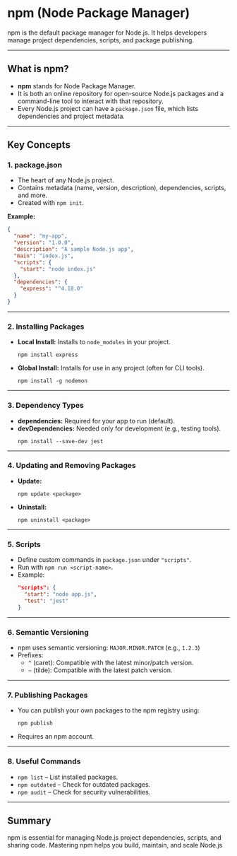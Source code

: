 # npm (Node Package Manager)

npm is the default package manager for Node.js. It helps developers manage project dependencies, scripts, and package publishing.

---

## What is npm?

- **npm** stands for Node Package Manager.
- It is both an online repository for open-source Node.js packages and a command-line tool to interact with that repository.
- Every Node.js project can have a `package.json` file, which lists dependencies and project metadata.

---

## Key Concepts

### 1. **package.json**
- The heart of any Node.js project.
- Contains metadata (name, version, description), dependencies, scripts, and more.
- Created with `npm init`.

**Example:**
```json
{
  "name": "my-app",
  "version": "1.0.0",
  "description": "A sample Node.js app",
  "main": "index.js",
  "scripts": {
    "start": "node index.js"
  },
  "dependencies": {
    "express": "^4.18.0"
  }
}
```

---

### 2. **Installing Packages**

- **Local Install:** Installs to `node_modules` in your project.
  ```
  npm install express
  ```
- **Global Install:** Installs for use in any project (often for CLI tools).
  ```
  npm install -g nodemon
  ```

---

### 3. **Dependency Types**

- **dependencies:** Required for your app to run (default).
- **devDependencies:** Needed only for development (e.g., testing tools).
  ```
  npm install --save-dev jest
  ```

---

### 4. **Updating and Removing Packages**

- **Update:**  
  ```
  npm update <package>
  ```
- **Uninstall:**  
  ```
  npm uninstall <package>
  ```

---

### 5. **Scripts**

- Define custom commands in `package.json` under `"scripts"`.
- Run with `npm run <script-name>`.
- Example:
  ```json
  "scripts": {
    "start": "node app.js",
    "test": "jest"
  }
  ```

---

### 6. **Semantic Versioning**

- npm uses semantic versioning: `MAJOR.MINOR.PATCH` (e.g., `1.2.3`)
- Prefixes:
  - `^` (caret): Compatible with the latest minor/patch version.
  - `~` (tilde): Compatible with the latest patch version.

---

### 7. **Publishing Packages**

- You can publish your own packages to the npm registry using:
  ```
  npm publish
  ```
- Requires an npm account.

---

### 8. **Useful Commands**

- `npm list` – List installed packages.
- `npm outdated` – Check for outdated packages.
- `npm audit` – Check for security vulnerabilities.

---

## Summary

npm is essential for managing Node.js project dependencies, scripts, and sharing code. Mastering npm helps you build, maintain, and scale Node.js